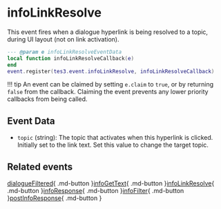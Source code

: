 # infoLinkResolve
<div class="search_terms" style="display: none">infolinkresolve</div>

<!---
	This file is autogenerated. Do not edit this file manually. Your changes will be ignored.
	More information: https://github.com/MWSE/MWSE/tree/master/docs
-->

This event fires when a dialogue hyperlink is being resolved to a topic, during UI layout (not on link activation).

```lua
--- @param e infoLinkResolveEventData
local function infoLinkResolveCallback(e)
end
event.register(tes3.event.infoLinkResolve, infoLinkResolveCallback)
```

!!! tip
	An event can be claimed by setting `e.claim` to `true`, or by returning `false` from the callback. Claiming the event prevents any lower priority callbacks from being called.

## Event Data

* `topic` (string): The topic that activates when this hyperlink is clicked. Initially set to the link text. Set this value to change the target topic.


## Related events

[dialogueFiltered](../dialogueFiltered/){ .md-button }[infoGetText](../infoGetText/){ .md-button }[infoLinkResolve](../infoLinkResolve/){ .md-button }[infoResponse](../infoResponse/){ .md-button }[infoFilter](../infoFilter/){ .md-button }[postInfoResponse](../postInfoResponse/){ .md-button }

